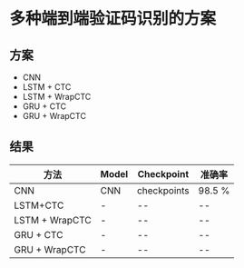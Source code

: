 # 多种端到端验证码识别的方案

## 方案
* CNN
* LSTM + CTC
* LSTM + WrapCTC
* GRU + CTC
* GRU + WrapCTC

## 结果
|方法|Model|Checkpoint|准确率|
|--|--|--|--|
|CNN|CNN|checkpoints|98.5 %|
|LSTM+CTC|-|--|--|--|--|--|--|--|--|
|LSTM + WrapCTC|-|--|--|--|--|--|--|
|GRU + CTC|-|--|--|--|--|
|GRU + WrapCTC|-|--|--|
